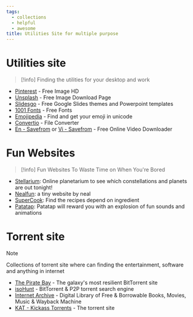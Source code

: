 ```yaml
---
tags:
  - collections
  - helpful
  - awesome
title: Utilities Site for multiple purpose
---
```

# Utilities site

>[!info]
>Finding the utilities for your desktop and work

- [Pinterest](https://www.pinterest.com/) - Free Image HD
- [Unsplash](https://unsplash.com/) - Free Image Download Page
- [Slidesgo](https://slidesgo.com/) - Free Google Slides themes and Powerpoint templates
- [1001 Fonts](https://www.1001fonts.com/) - Free Fonts
- [Emojipedia](https://emojipedia.org/) - Find and get your emoji in unicode
- [Convertio](https://convertio.co/) - File Converter
- [En - Savefrom](https://en1.savefrom.net/2ol/) or [Vi - Savefrom](https://vi.savefrom.net/243/) - Free Online Video Downloader
# Fun Websites

>[!info]
>Fun Websites To Waste Time on When You're Bored

- [Stellarium](https://stellarium-web.org/): Online planetarium to see which constellations and planets are out tonight!
- [Nealfun](https://neal.fun/): a tiny website by neal
- [SuperCook](https://www.supercook.com/): Find the recipes depend on ingredient
- [Patatap](https://www.patatap.com/): Patatap will reward you with an explosion of fun sounds and animations
# Torrent site

>[!note]
>Collections of torrent site where can finding the entertainment, software and anything in internet

- [The Pirate Bay](https://thepiratebay.org/index.html) - The galaxy's most resilient BitTorrent site
- [isoHunt](https://isohunts.to/) - BitTorrent & P2P torrent search engine
- [Internet Archive](https://archive.org/) - Digital Library of Free & Borrowable Books, Movies, Music & Wayback Machine
- [KAT - Kickass Torrents](https://kick4ss.com/) - The torrent site

